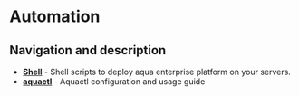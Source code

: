 # Automation

## Navigation and description

* [**Shell**](shell/) - Shell scripts to deploy aqua enterprise platform on your servers. 
* [**aquactl**](aquactl/) - Aquactl configuration and usage guide